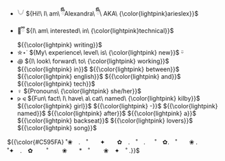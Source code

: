 - 𓄋 ${Hi!\ I\ am\ ྀིྀིAlexandra\ ྀིྀི\ AKA\ {\color{lightpink}arieslex}}$  
- 🧸ྀི ${I\ am\ interested\ in\ {\color{lightpink}technical}}$ ${{\color{lightpink} writing}}$
- ✮⋆˙ ${My\ experience\ level\ is\ {\color{lightpink} new}}$ ᵕ̈
- ꩜ ${I\ look\ forward\ to\ {\color{lightpink} working}}$ ${{\color{lightpink} in}}$ ${{\color{lightpink} between}}$ ${{\color{lightpink} english}}$ ${{\color{lightpink} and}}$ ${{\color{lightpink} tech}}$
- ♀️ ${Pronouns\ {\color{lightpink} she/her}}$
- ⪩ ⪨ ${Fun\ fact\ I\ have\ a\ cat\ named\ {\color{lightpink} kilby}}$ ${{\color{lightpink} girl}}$ ${{\color{lightpink} -}}$ ${{\color{lightpink} named}}$ ${{\color{lightpink} after}}$ ${{\color{lightpink} a}}$ ${{\color{lightpink} backseat}}$ ${{\color{lightpink} lovers}}$ ${{\color{lightpink} song}}$

${{\color{#C595FA} ˚❀　.　˚　　✦　　✿　.　˚　. 　 ˚　✿.　˚　　❀
.　˚✦　.  ✿ 　　˚　　 ❀　　*　˚　 　❀　✦　˚ .}}$


<!---
arieslex/arieslex is a ✨ special ✨ repository because its `README.md` (this file) appears on your GitHub profile.
You can click the Preview link to take a look at your changes.
--->
